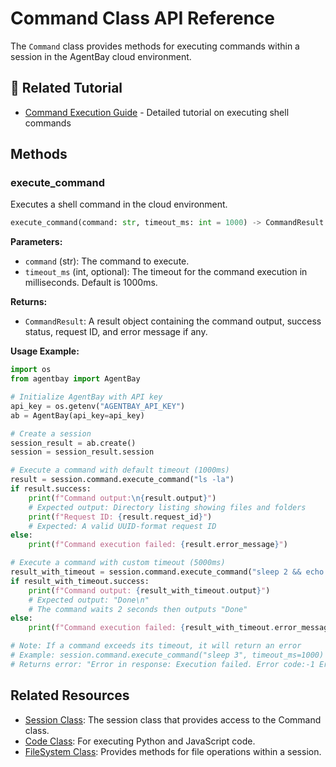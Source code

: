 # Command Class API Reference

The `Command` class provides methods for executing commands within a session in the AgentBay cloud environment.

## 📖 Related Tutorial

- [Command Execution Guide](../../../../../docs/guides/common-features/basics/command-execution.md) - Detailed tutorial on executing shell commands

## Methods

### execute_command

Executes a shell command in the cloud environment.

```python
execute_command(command: str, timeout_ms: int = 1000) -> CommandResult
```

**Parameters:**
- `command` (str): The command to execute.
- `timeout_ms` (int, optional): The timeout for the command execution in milliseconds. Default is 1000ms.

**Returns:**
- `CommandResult`: A result object containing the command output, success status, request ID, and error message if any.

**Usage Example:**

```python
import os
from agentbay import AgentBay

# Initialize AgentBay with API key
api_key = os.getenv("AGENTBAY_API_KEY")
ab = AgentBay(api_key=api_key)

# Create a session
session_result = ab.create()
session = session_result.session

# Execute a command with default timeout (1000ms)
result = session.command.execute_command("ls -la")
if result.success:
    print(f"Command output:\n{result.output}")
    # Expected output: Directory listing showing files and folders
    print(f"Request ID: {result.request_id}")
    # Expected: A valid UUID-format request ID
else:
    print(f"Command execution failed: {result.error_message}")

# Execute a command with custom timeout (5000ms)
result_with_timeout = session.command.execute_command("sleep 2 && echo 'Done'", timeout_ms=5000)
if result_with_timeout.success:
    print(f"Command output: {result_with_timeout.output}")
    # Expected output: "Done\n"
    # The command waits 2 seconds then outputs "Done"
else:
    print(f"Command execution failed: {result_with_timeout.error_message}")

# Note: If a command exceeds its timeout, it will return an error
# Example: session.command.execute_command("sleep 3", timeout_ms=1000)
# Returns error: "Error in response: Execution failed. Error code:-1 Error message: [timeout]"
```

## Related Resources

- [Session Class](session.md): The session class that provides access to the Command class.
- [Code Class](../../codespace/code.md): For executing Python and JavaScript code.
- [FileSystem Class](filesystem.md): Provides methods for file operations within a session.
